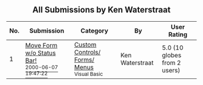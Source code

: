 ﻿<div align="center">

## All Submissions by Ken Waterstraat

</div>

No.  | Submission | Category | By   | User Rating
---- | ---------- | -------- | ---- | -----------
1 | [Move Form w/o Status Bar\!<br /><sup>2000-06-07 19:47:22</sup>](https://github.com/Planet-Source-Code/ken-waterstraat-move-form-w-o-status-bar__1-8734) | [Custom Controls/ Forms/  Menus<br /><sup>Visual Basic</sup>](../ByCategory/custom-controls-forms-menus__1-4.md) | Ken Waterstraat | 5.0 (10 globes from 2 users)

